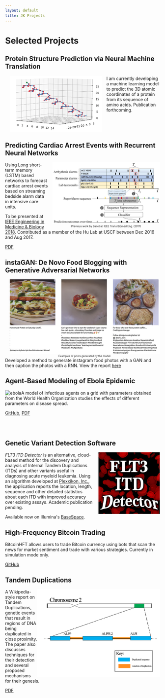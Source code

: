 ```yaml
---
layout: default
title: JK Projects
---
```

# Selected Projects

## Protein Structure Prediction via Neural Machine Translation

<div style="text-align: center; font-size:60%; float: left;margin: 0px 15px 15px 15px;">
<img src="/images/struct.png" alt="" style="width:300px;">
</div>

I am currently developing a machine learning model to predict the 3D atomic coordinates of a protein from its sequence of amino acids. Publication forthcoming.

<br/>
<br/>
<br/>

## Predicting Cardiac Arrest Events with Recurrent Neural Networks

<div style="text-align: center; font-size:60%; float: right;margin: 0px 0px 0px 15px;">
<a href="https://www.ncbi.nlm.nih.gov/pubmed/27390164">
  <img src="/images/codeblue.jpg" alt="Is the Sequence of SuperAlarm Triggers More Predictive Than Sequence of the Currently Utilized Patient Monitor Alarms?" style="width:350px;">
</a>
<br/>
Previous work by Bai et al. IEEE Trans Biomed Eng. (2017) 
</div>

Using Long short-term memory (LSTM) based networks to forecast cardiac arrest events based on streaming bedside alarm data in intensive care units.

To be presented at [IEEE Engineering in Medicine & Biology 2018](https://embs.papercept.net/conferences/conferences/EMBC18/program/EMBC18_ContentListWeb_4.html). Contributed as a member of the Hu Lab at USCF between Dec 2016 and Aug 2017.

[PDF](/files/hu_lab_report.pdf)


## instaGAN: De Novo Food Blogging with Generative Adversarial Networks

<div style="text-align: center; font-size:60%; float: right;margin: 0px 0px 0px 15px;">
<a href="https://www.ncbi.nlm.nih.gov/pubmed/27390164">
  <img src="/images/instagan.jpg" alt="Example generated food posts with captions." style="width:500px;">
</a>
<br/>
Examples of posts generated by the model.
</div>

Developed a method to generate instagram food photos with a GAN and then caption the photos with a RNN. View the report [here](/files/instagan.pdf)


## Agent-Based Modeling of Ebola Epidemic

<div style="text-align: center; float: left;">
<img alt="ebola" src="/images/csm_project.gif" width="300px"/>
</div>

A model of infectious agents on a grid with parameters obtained from the World Health Organization studies the effects of different parameters on disease spread.

[GitHub](https://github.com/jonathanking/ebola-agents), [PDF](https://github.com/jonathanking/ebola-agents/raw/master/CSMProject_King_Frisby_Francoeur.pdf)

<br/>
<br/>

## Genetic Variant Detection Software

<div style="text-align: center; float: right; margin: 0px 0px 0px 15px;">
<img alt="tandem" src="/images/app_icon.jpg" width="200px" />
</div>

*FLT3 ITD Detector* is an alternative, cloud-based method for the discovery and analysis of Internal Tandem Duplications (ITDs) and other variants useful in diagnosing acute myeloid leukemia. Using an algorithm developed at [Plexxikon, Inc.](http://www.plexxikon.com), the application reports the location, length, sequence and other detailed statistics about each ITD with improved accuracy over existing assays. Academic publication pending.

Available now on Illumina's [BaseSpace](https://basespace.illumina.com/apps/1746745/).


## High-Frequency Bitcoin Trading

BitcoinHFT allows users to trade Bitcoin currency using bots that scan the news for market sentiment and trade with various strategies. Currently in simulation mode only.

[GitHub](https://github.com/jonathanking/bitcoinHFT)


## Tandem Duplications


<div style="text-align: center; float: right;">
<img alt="tandem" src="/images/tandem_dup.png" width="400px" />
</div>

A Wikipedia-style report on Tandem Duplications, genetic events that result in regions of DNA being duplicated in close proximity. The paper also discusses techniques for their detection and several proposed mechanisms for their genesis. 

[PDF](/files/tandemduplications.pdf)

